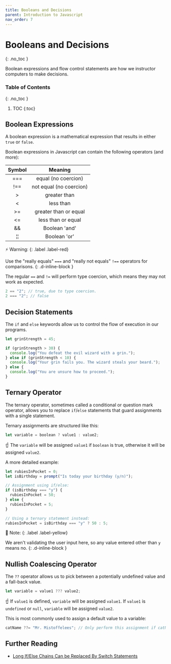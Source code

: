 ```yaml
---
title: Booleans and Decisions
parent: Introduction to Javascript
nav_order: 7
---
```


<!--prettier-ignore-start-->
# Booleans and Decisions
{: .no_toc }

Boolean expressions and flow control statements are how we instructor computers to make decisions.

### Table of Contents
{: .no_toc }

1. TOC
{:toc}

<!--prettier-ignore-end-->

## Boolean Expressions

A boolean expression is a mathematical expression that results in either `true` or `false`.

Boolean expressions in Javascript can contain the following operators (and more):

|      Symbol      |         Meaning         |
| :--------------: | :---------------------: |
|       ===        |   equal (no coercion)   |
|       !==        | not equal (no coercion) |
|        >         |      greater than       |
|        <         |        less than        |
|        >=        |  greater than or equal  |
|        <=        |   less than or equal    |
|        &&        |      Boolean 'and'      |
| &brvbar;&brvbar; |      Boolean 'or'       |

⚡ Warning:
{: .label .label-red}

Use the "really equals" `===` and "really not equals" `!==` operators for comparisons.
{: .d-inline-block }

The regular `==` and `!=` will perform type coercion, which means they may not work as expected.

```javascript
2 == "2"; // true, due to type coercion.
2 === "2"; // false
```

## Decision Statements

The `if` and `else` keywords allow us to control the flow of execution in our programs.

```javascript
let grinStrength = 45;

if (grinStrength > 30) {
  console.log("You defeat the evil wizard with a grin.");
} else if (grinStrength < 10) {
  console.log("Your grin fails you. The wizard steals your beard.");
} else {
  console.log("You are unsure how to proceed.");
}
```

## Ternary Operator

The ternary operator, sometimes called a conditional or question mark operator, allows you to replace `if`/`else` statements that guard assignments with a single statement.

Ternary assignments are structured like this:

```javascript
let variable = boolean ? value1 : value2;
```

☝️ The `variable` will be assigned `value1` if `boolean` is true, otherwise it will be assigned `value2`.

A more detailed example:

```javascript
let rubiesInPocket = 0;
let isBirthday = prompt("Is today your birthday (y/n)");

// Assignment using if/else:
if (isBirthday === "y") {
  rubiesInPocket = 50;
} else {
  rubiesInPocket = 5;
}

// Using a ternary statement instead:
rubiesInPocket = isBirthday === "y" ? 50 : 5;
```

🎵 Note:
{: .label .label-yellow}

We aren't validating the user input here, so any value entered other than `y` means no.
{: .d-inline-block }

## Nullish Coalescing Operator

The `??` operator allows us to pick between a potentially undefined value and a fall-back value.

```javascript
let variable = value1 ??? value2;
```

☝️ If `value1` is defined, `variable` will be assigned `value1`. If `value1` is `undefined` or `null`, `variable` will be assigned `value2`.

This is most commonly used to assign a default value to a variable:

```javascript
catName ??= "Mr. Mistoffelees"; // Only perform this assignment if catName is undefined or null.
```

## Further Reading

- [Long If/Else Chains Can be Replaced By Switch Statements](https://javascript.info/switch)
